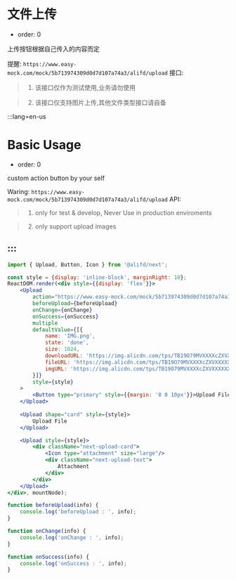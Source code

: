 # 文件上传

- order: 0

上传按钮根据自己传入的内容而定

提醒: `https://www.easy-mock.com/mock/5b713974309d0d7d107a74a3/alifd/upload` 接口:


> 1. 该接口仅作为测试使用,业务请勿使用

> 2. 该接口仅支持图片上传,其他文件类型接口请自备

:::lang=en-us

# Basic Usage

- order: 0

custom action button by your self

Waring: `https://www.easy-mock.com/mock/5b713974309d0d7d107a74a3/alifd/upload` API:

> 1. only for test & develop, Never Use in production enviroments

> 2. only support upload images

:::
---

````jsx
import { Upload, Button, Icon } from '@alifd/next';

const style = {display: 'inline-block', marginRight: 10};
ReactDOM.render(<div style={{display: 'flex'}}>
    <Upload
        action="https://www.easy-mock.com/mock/5b713974309d0d7d107a74a3/alifd/upload"
        beforeUpload={beforeUpload}
        onChange={onChange}
        onSuccess={onSuccess}
        multiple
        defaultValue={[{
            name: 'IMG.png',
            state: 'done',
            size: 1024,
            downloadURL: 'https://img.alicdn.com/tps/TB19O79MVXXXXcZXVXXXXXXXXXX-1024-1024.jpg',
            fileURL: 'https://img.alicdn.com/tps/TB19O79MVXXXXcZXVXXXXXXXXXX-1024-1024.jpg',
            imgURL: 'https://img.alicdn.com/tps/TB19O79MVXXXXcZXVXXXXXXXXXX-1024-1024.jpg'
        }]}
        style={style}
    >
        <Button type="primary" style={{margin: '0 0 10px'}}>Upload File</Button>
    </Upload>
    
    <Upload shape="card" style={style}>
        Upload File
    </Upload>

    <Upload style={style}>
        <div className="next-upload-card">
            <Icon type="attachment" size="large"/>
            <div className="next-upload-text">
                Attachment
            </div>
        </div>
    </Upload>
</div>, mountNode);

function beforeUpload(info) {
    console.log('beforeUpload : ', info);
}

function onChange(info) {
    console.log('onChange : ', info);
}

function onSuccess(info) {
    console.log('onSuccess : ', info);
}
````
